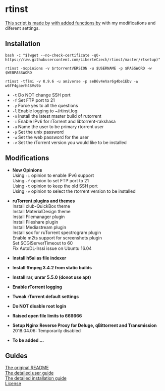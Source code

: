 # rtinst

[This script is made by](https://github.com/arakasi72) [with added functions by](https://github.com/Aniverse)
with my modifications and diferent settings. 

## Installation

```
bash -c "$(wget --no-check-certificate -qO- https://raw.githubusercontent.com/LiberteCzech/rtinst/master/rtsetup)"
```
```
rtinst -$opinions -v $rtorrentVERSION -u $USERNAME -p $PASSWORD -w $WEBPASSWORD 
```
```
rtinst -tflmi -v 0.9.6 -u aniverse -p seB6v4eVar6g4be1Ebv -w w6fF4gaerh4SVs9b  
```

- `-t` Do NOT change SSH port  
- `-f` Set FTP port to 21  
- `-y` Force yes to all the questions  
- `-l` Enable logging to ~/rtinst.log  
- `-m` Install the latest master build of rutorrent  
- `-i` Enable IPv6 for rTorrent and libtorrent-rakshasa  
- `-u` Name the user to be primary rtorrent user  
- `-p` Set the unix password  
- `-w` Set the web password for the user  
- `-v` Set the rTorrent version you would like to be installed  





## Modifications

- **New Opinions**  
Using `-i` opinion to enable IPv6 support  
Using `-f` opinion to set FTP port to 21  
Using `-t` opinion to keep the old SSH port  
Using `-v` opinion to select the rtorrent version to be installed  

- **ruTorrent plugins and themes**  
Install club-QuickBox theme  
Install MaterialDesign theme  
Install Filemanager plugin  
Install Fileshare plugin  
Install Mediastream plugin  
Install sox for ruTorrent spectrogram plugin  
Enable m2ts support for screenshots plugin  
Set SCGIServerTimeout to 60  
Fix AutoDL-Irssi issue on Ubuntu 16.04  

- **Install h5ai as file indexer**  
- **Install ffmpeg 3.4.2 from static builds**  
- **Install rar, unrar 5.5.0 (donot use apt)**  
- **Enable rTorrent logging**  
- **Tweak rTorrent default settings**  
- **Do NOT disable root login**  
- **Raised open file limits to 666666**  

- **Setup Nginx Reverse Proxy for Deluge, qBittorrent and Transmission**  
2018.04.06: Temporarily disabled  

- **To be added ...**  




## Guides

[The original README](https://github.com/arakasi72/rtinst/blob/master/README.md)  
[The detailed user guide](https://github.com/arakasi72/rtinst/wiki/Guide)  
[The detailed installation guide](https://github.com/arakasi72/rtinst/wiki/Installing-rtinst)  
[License](https://github.com/arakasi72/rtinst/blob/master/LICENSE)  
